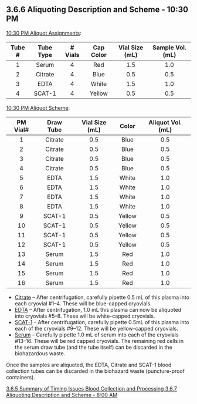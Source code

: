 ## 3.6.6 Aliquoting Description and Scheme - 10:30 PM

<u>10:30 PM Aliquot Assignments</u>:

| Tube #  | Tube Type | # Vials | Cap Color | Vial Size (mL) | Sample Vol. (mL) |
|:-------:|:---------:|:-------:|:---------:|:--------------:|:----------------:|
| 1       | Serum     | 4       | Red       | 1.5            | 1.0              |
| 2       | Citrate   | 4       | Blue      | 0.5            | 0.5              |
| 3       | EDTA      | 4       | White     | 1.5            | 1.0              |
| 4       | SCAT-1    | 4       | Yellow    | 0.5            | 0.5              |

<u>10:30 PM Aliquot Scheme</u>:

| PM Vial# | Draw Tube | Vial Size (mL) | Color  | Aliquot Vol. (mL) |
|:--------:|:---------:|:--------------:|:------:|:-----------------:|
| 1        | Citrate   | 0.5            | Blue   | 0.5               |
| 2        | Citrate   | 0.5            | Blue   | 0.5               |
| 3        | Citrate   | 0.5            | Blue   | 0.5               |
| 4        | Citrate   | 0.5            | Blue   | 0.5               |
| 5        | EDTA      | 1.5            | White  | 1.0               |
| 6        | EDTA      | 1.5            | White  | 1.0               |
| 7        | EDTA      | 1.5            | White  | 1.0               |
| 8        | EDTA      | 1.5            | White  | 1.0               |
| 9        | SCAT-1    | 0.5            | Yellow | 0.5               |
| 10       | SCAT-1    | 0.5            | Yellow | 0.5               |
| 11       | SCAT-1    | 0.5            | Yellow | 0.5               |
| 12       | SCAT-1    | 0.5            | Yellow | 0.5               |
| 13       | Serum     | 1.5            | Red    | 1.0               |
| 14       | Serum     | 1.5            | Red    | 1.0               |
| 15       | Serum     | 1.5            | Red    | 1.0               |
| 16       | Serum     | 1.5            | Red    | 1.0               |

* <u>Citrate</u> – After centrifugation, carefully pipette 0.5 mL of this plasma into each cryovial #1–4.  These will be blue-capped cryovials.
* <u>EDTA</u> – After centrifugation, 1.0 mL this plasma can now be aliquoted into cryovials #5–8. These will be white-capped cryovials.
* <u>SCAT-1</u> – After centrifugation, carefully pipette 0.5mL of this plasma into each of the cryovials #9–12. These will be yellow-capped cryovials.
* <u>Serum</u> – Carefully pipette 1.0 mL of serum into each of the cryovials #13–16.  These will be red capped cryovials.  The remaining red cells in the serum draw tube (and the tube itself) can be discarded in the biohazardous waste.

Once the samples are aliquoted, the EDTA, Citrate and SCAT-1 blood collection tubes can be discarded in the biohazard waste (puncture-proof containers).

<div class="center">
<div class="btn-group">
  <a href=":pages_path:/manuals/blood-collection-processing/3-06-05-summary-timing-issues.md" class="btn btn-default">
    <span class="glyphicon glyphicon-chevron-left"></span>
    3.6.5 Summary of Timing Issues
  </a>

  <a href=":pages_path:/manuals/blood-collection-processing" class="btn btn-default">
    <span class="glyphicon glyphicon-chevron-up"></span>
    Blood Collection and Processing
  </a>

  <a href=":pages_path:/manuals/blood-collection-processing/3-06-07-aliquoting-description-800AM.md" class="btn btn-success">
    3.6.7 Aliquoting Description and Scheme - 8:00 AM
    <span class="glyphicon glyphicon-chevron-right"></span>
  </a>
</div>
</div>
